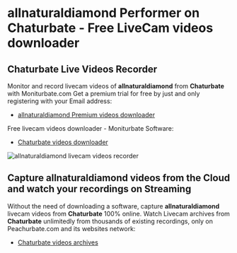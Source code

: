 # allnaturaldiamond Performer on Chaturbate - Free LiveCam videos downloader

## Chaturbate Live Videos Recorder

Monitor and record livecam videos of **allnaturaldiamond** from **Chaturbate** with Moniturbate.com
Get a premium trial for free by just and only registering with your Email address:
* [allnaturaldiamond Premium videos downloader](https://moniturbate.com/request-demo-licence-key.html)

Free livecam videos downloader - Moniturbate Software:
* [Chaturbate videos downloader](https://moniturbate.com/moniturbate-download-software.html)

![allnaturaldiamond livecam videos recorder](https://peachurnet.com/templates/moniturbate-software.png)


## Capture allnaturaldiamond videos from the Cloud and watch your recordings on Streaming

Without the need of downloading a software, capture **allnaturaldiamond** livecam videos from **Chaturbate** 100% online.
Watch Livecam archives from **Chaturbate** unlimitedly from thousands of existing recordings, only on Peachurbate.com and its websites network:
* [Chaturbate videos archives](https://peachurnet.com/)